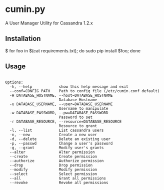 cumin.py
========

A User Manager Utility for Cassandra 1.2.x

## Installation

$ for foo in $(cat requirements.txt); do sudo pip install $foo; done

## Usage
```Usage: cumin.py [options]

Options:
  -h, --help            show this help message and exit
  --conf=CONFIG_PATH    Path to config file (/etc/cumin.conf default)
  -H DATABASE_HOSTNAME, --host=DATABASE_HOSTNAME
                        Database Hostname
  -u DATABASE_USERNAME, --user=DATABASE_USERNAME
                        Username to manipulate
  -w DATABASE_PASSWORD, --pw=DATABASE_PASSWORD
                        Password to set
  -r DATABASE_RESOURCE, --resource=DATABASE_RESOURCE
                        Resource to grant
  -l, --list            List cassandra users
  -n, --new             Create a new user
  -d, --delete          Delete an existing user
  -p, --passwd          Change a user's password
  -g, --grant           Modify user's grants
  --alter               Alter permission
  --create              Create permission
  --authorize           Authorize permission
  --drop                Drop permission
  --modify              Modify permission
  --select              Select permission
  --all                 Grant all permissions
  --revoke              Revoke all permissions
```
